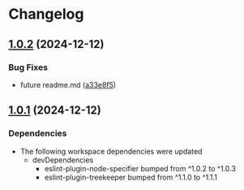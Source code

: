 # Changelog

## [1.0.2](https://github.com/reggi/packages/compare/future-v1.0.1...future-v1.0.2) (2024-12-12)


### Bug Fixes

* future readme.md ([a33e8f5](https://github.com/reggi/packages/commit/a33e8f5b9d79bff417264d6964f45ea19fd828a6))

## [1.0.1](https://github.com/reggi/packages/compare/future-v1.0.0...future-v1.0.1) (2024-12-12)


### Dependencies

* The following workspace dependencies were updated
  * devDependencies
    * eslint-plugin-node-specifier bumped from ^1.0.2 to ^1.0.3
    * eslint-plugin-treekeeper bumped from ^1.1.0 to ^1.1.1
